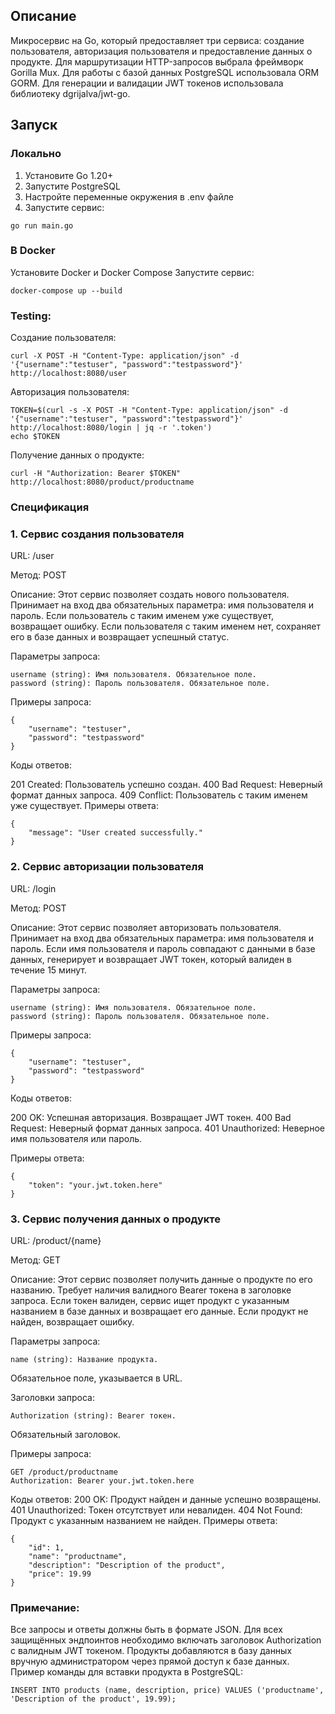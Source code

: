 ## Описание

Микросервис на Go, который предоставляет три сервиса: создание пользователя, авторизация пользователя и предоставление данных о продукте.
Для маршрутизации HTTP-запросов выбрала фреймворк Gorilla Mux. 
Для работы с базой данных PostgreSQL использовала ORM GORM. 
Для генерации и валидации JWT токенов использовала библиотеку dgrijalva/jwt-go.

## Запуск

### Локально

1. Установите Go 1.20+
2. Запустите PostgreSQL
3. Настройте переменные окружения в .env файле
4. Запустите сервис:

```
go run main.go
```

### В Docker
Установите Docker и Docker Compose
Запустите сервис:
```
docker-compose up --build
```
### Testing:
Создание пользователя:
```
curl -X POST -H "Content-Type: application/json" -d '{"username":"testuser", "password":"testpassword"}' http://localhost:8080/user
```
Авторизация пользователя:
```
TOKEN=$(curl -s -X POST -H "Content-Type: application/json" -d '{"username":"testuser", "password":"testpassword"}' http://localhost:8080/login | jq -r '.token')
echo $TOKEN
```
Получение данных о продукте:
```
curl -H "Authorization: Bearer $TOKEN" http://localhost:8080/product/productname
```

### Спецификация
###  1. Сервис создания пользователя
URL: /user

Метод: POST

Описание: Этот сервис позволяет создать нового пользователя. Принимает на вход два обязательных параметра: имя пользователя и пароль. Если пользователь с таким именем уже существует, возвращает ошибку. Если пользователя с таким именем нет, сохраняет его в базе данных и возвращает успешный статус.

Параметры запроса:
```
username (string): Имя пользователя. Обязательное поле.
password (string): Пароль пользователя. Обязательное поле.
```
Примеры запроса:
```
{
    "username": "testuser",
    "password": "testpassword"
}
```
Коды ответов:

201 Created: Пользователь успешно создан.
400 Bad Request: Неверный формат данных запроса.
409 Conflict: Пользователь с таким именем уже существует.
Примеры ответа:
```
{
    "message": "User created successfully."
}
```
### 2. Сервис авторизации пользователя
URL: /login

Метод: POST

Описание: Этот сервис позволяет авторизовать пользователя. Принимает на вход два обязательных параметра: имя пользователя и пароль. Если имя пользователя и пароль совпадают с данными в базе данных, генерирует и возвращает JWT токен, который валиден в течение 15 минут.

Параметры запроса:
```
username (string): Имя пользователя. Обязательное поле.
password (string): Пароль пользователя. Обязательное поле.
```
Примеры запроса:
```
{
    "username": "testuser",
    "password": "testpassword"
}
```
Коды ответов:

200 OK: Успешная авторизация. Возвращает JWT токен.
400 Bad Request: Неверный формат данных запроса.
401 Unauthorized: Неверное имя пользователя или пароль.

Примеры ответа:

```
{
    "token": "your.jwt.token.here"
}
```
### 3. Сервис получения данных о продукте
URL: /product/{name}

Метод: GET

Описание: Этот сервис позволяет получить данные о продукте по его названию. Требует наличия валидного Bearer токена в заголовке запроса. Если токен валиден, сервис ищет продукт с указанным названием в базе данных и возвращает его данные. Если продукт не найден, возвращает ошибку.

Параметры запроса:
```
name (string): Название продукта. 
```
Обязательное поле, указывается в URL.

Заголовки запроса:
```
Authorization (string): Bearer токен.
```
Обязательный заголовок.

Примеры запроса:
```
GET /product/productname
Authorization: Bearer your.jwt.token.here
```
Коды ответов:
200 OK: Продукт найден и данные успешно возвращены.
401 Unauthorized: Токен отсутствует или невалиден.
404 Not Found: Продукт с указанным названием не найден.
Примеры ответа:
```
{
    "id": 1,
    "name": "productname",
    "description": "Description of the product",
    "price": 19.99
}
```
### Примечание:
Все запросы и ответы должны быть в формате JSON.
Для всех защищённых эндпоинтов необходимо включать заголовок Authorization с валидным JWT токеном.
Продукты добавляются в базу данных вручную администратором через прямой доступ к базе данных. Пример команды для вставки продукта в PostgreSQL:
```
INSERT INTO products (name, description, price) VALUES ('productname', 'Description of the product', 19.99);
```
